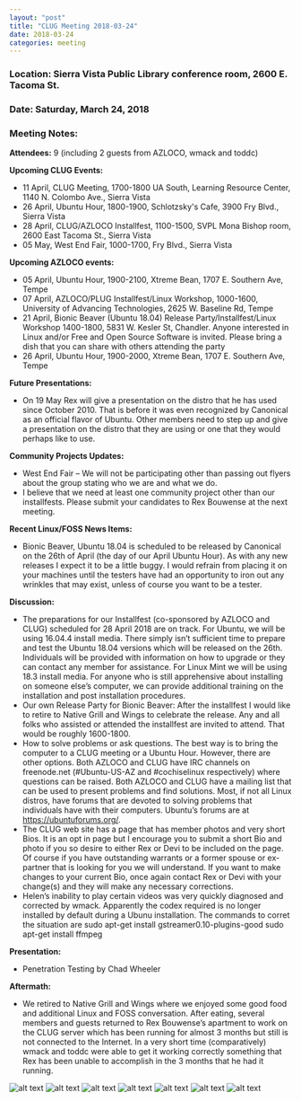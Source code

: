 ```yaml
---
layout: "post"
title: "CLUG Meeting 2018-03-24"
date: 2018-03-24
categories: meeting
---
```


### Location: Sierra Vista Public Library conference room, 2600 E. Tacoma St.

### Date: Saturday, March 24, 2018

### Meeting Notes:

**Attendees:** 9 (including 2 guests from AZLOCO, wmack and toddc)

**Upcoming CLUG Events:**

 * 11 April, CLUG Meeting, 1700-1800 UA South, Learning Resource Center, 1140 N. Colombo Ave., Sierra Vista
 * 26 April, Ubuntu Hour, 1800-1900, Schlotzsky's Cafe, 3900 Fry Blvd., Sierra Vista
 * 28 April, CLUG/AZLOCO Installfest, 1100-1500, SVPL Mona Bishop room, 2600 East Tacoma St., Sierra Vista
 * 05 May, West End Fair, 1000-1700, Fry Blvd., Sierra Vista

**Upcoming AZLOCO events:**

 * 05 April, Ubuntu Hour, 1900-2100, Xtreme Bean, 1707 E. Southern Ave, Tempe
 * 07 April, AZLOCO/PLUG Installfest/Linux Workshop, 1000-1600, University of Advancing Technologies, 2625 W. Baseline Rd, Tempe
 * 21 April, Bionic Beaver (Ubuntu 18.04) Release Party/Installfest/Linux Workshop 1400-1800, 5831 W. Kesler St, Chandler.  Anyone interested in Linux and/or Free and Open Source Software is invited.  Please bring a dish that you can share with others attending the party
 * 26 April, Ubuntu Hour, 1900-2000, Xtreme Bean, 1707 E. Southern Ave, Tempe

**Future Presentations:**

 * On 19 May Rex will give a presentation on the distro that he has used since October 2010.  That is before it was even recognized by Canonical as an official flavor of Ubuntu.  Other members need to step up and give a presentation on the distro that they are using or one that they would perhaps like to use.

**Community Projects Updates:**

 * West End Fair – We will not be participating other than passing out flyers about the group stating who we are and what we do.
 * I believe that we need at least one community project other than our installfests.  Please submit your candidates to Rex Bouwense at the next meeting.

**Recent Linux/FOSS News Items:**

 * Bionic Beaver, Ubuntu 18.04 is scheduled to be released by Canonical on the 26th of April (the day of our April Ubuntu Hour).  As with any new releases I expect it to be a little buggy.  I would refrain from placing it on your machines until the testers have had an opportunity to iron out any wrinkles that may exist, unless of course you want to be a tester.
 
**Discussion:**

 * The preparations for our Installfest (co-sponsored by AZLOCO and CLUG) scheduled for 28 April 2018 are on track.  For Ubuntu, we will be using 16.04.4 install media.  There simply isn’t sufficient time to prepare and test the Ubuntu 18.04 versions which will be released on the 26th.  Individuals will be provided with information on how to upgrade or they can contact any member for assistance.  For Linux Mint we will be using 18.3 install media.  For anyone who is still apprehensive about installing on someone else’s computer, we can provide additional training on the installation and post installation procedures.
 * Our own Release Party for Bionic Beaver:  After the installfest I would like to retire to Native Grill and Wings to celebrate the release.  Any and all folks who assisted or attended the installfest are invited to attend.  That would be roughly 1600-1800.
 * How to solve problems or ask questions.  The best way is to bring the computer to a CLUG meeting or a Ubuntu Hour.  However, there are other options.  Both AZLOCO and CLUG have IRC channels on freenode.net (#Ubuntu-US-AZ and #cochiselinux respectively) where questions can be raised.  Both AZLOCO and CLUG have a mailing list that can be used to present problems and find solutions.  Most, if not all Linux distros, have forums that are devoted to solving problems that individuals have with their computers.  Ubuntu’s forums are at https://ubuntuforums.org/.
 * The CLUG web site has a page that has member photos and very short Bios.  It is an opt in page but I encourage you to submit a short Bio and photo if you so desire to either Rex or Devi to be included on the page.  Of course if you have outstanding warrants or a former spouse or ex-partner that is looking for you we will understand.  If you want to make changes to your current Bio, once again contact Rex or Devi with your change(s) and they will make any necessary corrections.  
 * Helen’s inability to play certain videos was very quickly diagnosed and corrected by wmack.  Apparently the codex required is no longer installed by default during a Ubunu installation.  The commands to corret the situation are
sudo apt-get install gstreamer0.10-plugins-good
sudo apt-get install ffmpeg

**Presentation:**

 * Penetration Testing by Chad Wheeler
 
**Aftermath:**

 * We retired to Native Grill and Wings where we enjoyed some good food and additional Linux and FOSS conversation.  After eating, several members and guests returned to Rex Bouwense’s apartment to work on the CLUG server which has been running for almost 3 months but still is not connected to the Internet.  In a very short time (comparatively) wmack and toddc were able to get it working correctly something that Rex has been unable to accomplish in the 3 months that he had it running.
 
![alt text](https://raw.githubusercontent.com/CochiseLinuxUsersGroup/CochiseLinuxUsersGroup.github.io/master/images/CLUG_Mtg_2018-03-24_1-400x400.JPG)
![alt text](https://raw.githubusercontent.com/CochiseLinuxUsersGroup/CochiseLinuxUsersGroup.github.io/master/images/CLUG_Mtg_2018-03-24_2-400x400.JPG)
![alt text](https://raw.githubusercontent.com/CochiseLinuxUsersGroup/CochiseLinuxUsersGroup.github.io/master/images/CLUG_Mtg_2018-03-24_3-400x400.JPG)
![alt text](https://raw.githubusercontent.com/CochiseLinuxUsersGroup/CochiseLinuxUsersGroup.github.io/master/images/CLUG_Mtg_2018-03-24_4-400x400.JPG)
![alt text](https://raw.githubusercontent.com/CochiseLinuxUsersGroup/CochiseLinuxUsersGroup.github.io/master/images/CLUG_Mtg_2018-03-24_5-400x400.jpg)
![alt text](https://raw.githubusercontent.com/CochiseLinuxUsersGroup/CochiseLinuxUsersGroup.github.io/master/images/CLUG_Mtg_2018-03-24_7-400x400.jpg)
![alt text](https://raw.githubusercontent.com/CochiseLinuxUsersGroup/CochiseLinuxUsersGroup.github.io/master/images/NativeGrill_2018-03-24-400x400.JPG)
